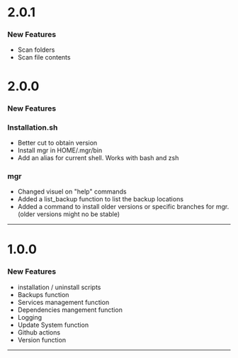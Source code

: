 # 2.0.1
### New Features

- Scan folders 
- Scan file contents

# 2.0.0
### New Features

### Installation.sh

- Better cut to obtain version
- Install mgr in HOME/.mgr/bin
- Add an alias for current shell. Works with bash and zsh

### mgr

- Changed visuel on "help" commands
- Added a list_backup function to list the backup locations
- Added a command to install older versions or specific branches for mgr. (older versions might no be stable)


---

# 1.0.0

### New Features

- installation / uninstall scripts
- Backups function
- Services management function
- Dependencies mangement function
- Logging
- Update System function
- Github actions
- Version function

---